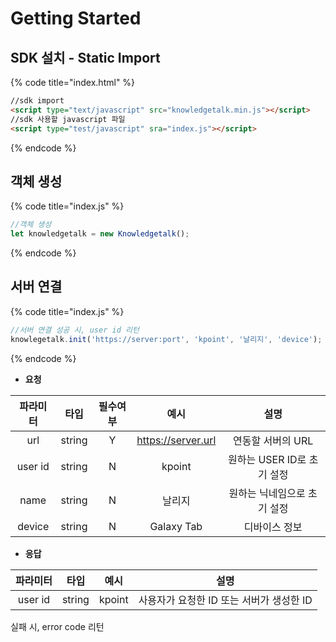 # Getting Started

## SDK 설치 - Static Import

{% code title="index.html" %}
```html
//sdk import
<script type="text/javascript" src="knowledgetalk.min.js"></script>
//sdk 사용할 javascript 파일
<script type="test/javascript" sra="index.js"></script>
```
{% endcode %}

## 객체 생성
{% code title="index.js" %}
```javascript
//객체 생성
let knowledgetalk = new Knowledgetalk();
```
{% endcode %}

## 서버 연결
{% code title="index.js" %}
```javascript
//서버 연결 성공 시, user id 리턴
knowlegetalk.init('https://server:port', 'kpoint', '날리지', 'device');
```
{% endcode %}

- **요청**
  
| 파라미터 |  타입  | 필수여부 |        예시        |            설명             |
| :------: | :----: | :------: | :----------------: | :-------------------------: |
|   url    | string |    Y     | https://server.url |      연동할 서버의 URL      |
| user id  | string |    N     |       kpoint       | 원하는 USER ID로 초기 설정  |
|   name   | string |    N     |       날리지       | 원하는 닉네임으로 초기 설정 |
|  device  | string |    N     |     Galaxy Tab     |        디바이스 정보        |

- **응답**

| 파라미터 |  타입  |  예시  |                   설명                   |
| :------: | :----: | :----: | :--------------------------------------: |
| user id  | string | kpoint | 사용자가 요청한 ID 또는 서버가 생성한 ID |

실패 시, error code 리턴